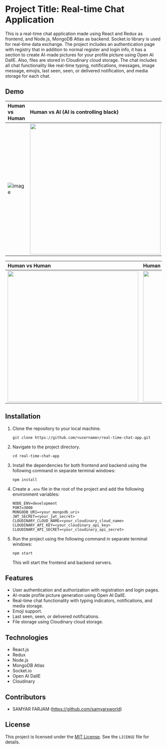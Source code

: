 

# Project Title: Real-time Chat Application

This is a real-time chat application made using React and Redux as frontend, and Node.js, MongoDB Atlas as backend. Socket.io library is used for real-time data exchange. The project includes an authentication page with registry that in addition to normal register and login info, it has a section to create AI-made pictures for your profile picture using Open AI DallE. Also, files are stored in Cloudinary cloud storage. The chat includes all chat functionality like real-time typing, notifications, messages, image message, emojis, last seen, seen, or delivered notification, and media storage for each chat.

<a name="demo"></a>
## Demo
| Human vs Human   | Human vs AI (AI is controlling black)  |
|:----------------------|:------------------|
|![image](https://drive.google.com/file/d/1_9MeqzsRwzAMEfgVG6DYsn7ZKMYtwS0h/view?usp=sharing) | <img src="https://drive.google.com/file/d/1-QtIt1Bsb4WhgOXa9ATvRelik_WMAO0d/view?usp=share_link" width="420" frameBorder="0" allowFullScree/> |

| Human vs Human   | Human vs AI (AI is controlling black)  |
|:----------------------|:------------------|
|<img src="https://drive.google.com/file/d/1-dIbadCR_qVwcq-nw0t0WhULuGN1t3a5/view?usp=share_link" width="420"   /> | <img src="[https://media.giphy.com/media/YNZ1U9FB1VM9KDmdsG/giphy.gif](https://drive.google.com/file/d/1uCXv37W7XtssM-y5RsmXpsv-VnbMzxmR/view?usp=share_link)" width="420" /> |

## Installation

1. Clone the repository to your local machine.

   ```
   git clone https://github.com/<username>/real-time-chat-app.git
   ```

2. Navigate to the project directory.

   ```
   cd real-time-chat-app
   ```

3. Install the dependencies for both frontend and backend using the following command in separate terminal windows:

   ```
   npm install
   ```

4. Create a `.env` file in the root of the project and add the following environment variables:

   ```
   NODE_ENV=development
   PORT=3000
   MONGODB_URI=<your_mongodb_uri>
   JWT_SECRET=<your_jwt_secret>
   CLOUDINARY_CLOUD_NAME=<your_cloudinary_cloud_name>
   CLOUDINARY_API_KEY=<your_cloudinary_api_key>
   CLOUDINARY_API_SECRET=<your_cloudinary_api_secret>
   ```

5. Run the project using the following command in separate terminal windows:

   ```
   npm start
   ```

   This will start the frontend and backend servers.

## Features

- User authentication and authorization with registration and login pages.
- AI-made profile picture generation using Open AI DallE.
- Real-time chat functionality with typing indicators, notifications, and media storage.
- Emoji support.
- Last seen, seen, or delivered notifications.
- File storage using Cloudinary cloud storage.

## Technologies

- React.js
- Redux
- Node.js
- MongoDB Atlas
- Socket.io
- Open AI DallE
- Cloudinary

## Contributors

- SAMYAR FARJAM (https://github.com/samyarsworld)

## License

This project is licensed under the [MIT License](https://opensource.org/licenses/MIT). See the `LICENSE` file for details.
